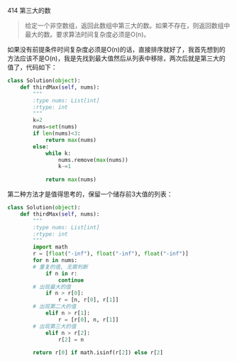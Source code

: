 414 第三大的数

> 给定一个非空数组，返回此数组中第三大的数。如果不存在，则返回数组中最大的数。要求算法时间复杂度必须是O(n)。

如果没有前提条件时间复杂度必须是O(n)的话，直接排序就好了，我首先想到的方法应该不是O(n)，我是先找到最大值然后从列表中移除，两次后就是第三大的值了，代码如下：

```python
class Solution(object):
    def thirdMax(self, nums):
        """
        :type nums: List[int]
        :rtype: int
        """
        k=2
        nums=set(nums)
        if len(nums)<3:
            return max(nums)
        else:
            while k:
                nums.remove(max(nums))
                k-=1
                
            return max(nums)
```

第二种方法才是值得思考的，保留一个储存前3大值的列表：

```python
class Solution(object):
    def thirdMax(self, nums):
        """
        :type nums: List[int]
        :rtype: int
        """
        import math
        r = [float("-inf"), float("-inf"), float("-inf")]
        for n in nums:
        # 重复的值, 无需判断
            if n in r:
                continue
        # 出现最大的值
            if n > r[0]:
                r = [n, r[0], r[1]]
        # 出现第二大的值
            elif n > r[1]:
                r = [r[0], n, r[1]]
        # 出现第三大的值
            elif n > r[2]:
                r[2] = n
    
        return r[0] if math.isinf(r[2]) else r[2]
```


